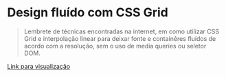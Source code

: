 # Design fluído com CSS Grid

> Lembrete de técnicas encontradas na internet, em como utilizar CSS Grid e interpolação linear para deixar fonte e containêres fluídos de acordo com a resolução, sem o uso de media queries ou seletor DOM.

[Link para visualização](https://lgdevlop.com/poc-design-fluido)
